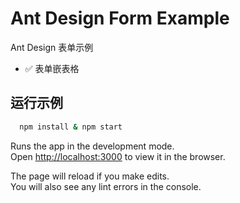 # Ant Design Form Example

Ant Design 表单示例

- ✅ 表单嵌表格 

## 运行示例

```bash
  npm install & npm start
```

Runs the app in the development mode.\
Open [http://localhost:3000](http://localhost:3000) to view it in the browser.

The page will reload if you make edits.\
You will also see any lint errors in the console.

